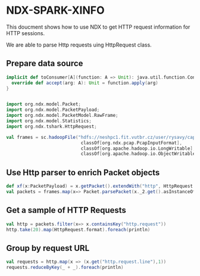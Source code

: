 # NDX-SPARK-XINFO

This doucment shows how to use NDX to get HTTP request information for HTTP sessions.

We are able to parse Http requests uing HttpRequest class. 


## Prepare data source

```scala
implicit def toConsumer[A](function: A => Unit): java.util.function.Consumer[A] = new java.util.function.Consumer[A]() {
  override def accept(arg: A): Unit = function.apply(arg)
}


import org.ndx.model.Packet;
import org.ndx.model.PacketPayload;
import org.ndx.model.PacketModel.RawFrame;
import org.ndx.model.Statistics;
import org.ndx.tshark.HttpRequest;

val frames = sc.hadoopFile("hdfs://neshpc1.fit.vutbr.cz/user/rysavy/cap/*.cap", 
                            classOf[org.ndx.pcap.PcapInputFormat], 
                            classOf[org.apache.hadoop.io.LongWritable], 
                            classOf[org.apache.hadoop.io.ObjectWritable])
```

## Use Http parser to enrich Packet objects

```scala
def xf(x:PacketPayload) = x.getPacket().extendWith("http", HttpRequest.tryParseRequest(x.getPayload()))
val packets = frames.map(x=> Packet.parsePacket(x._2.get().asInstanceOf[RawFrame], toConsumer(xf))) 
```

## Get a sample of HTTP Requests

```scala
val http = packets.filter(x=> x.containsKey("http.request"))
http.take(20).map(HttpRequest.format).foreach(println)
```

## Group by request URL

```scala
val requests = http.map(x => (x.get("http.request.line"),1))
requests.reduceByKey(_ + _).foreach(println)
```
